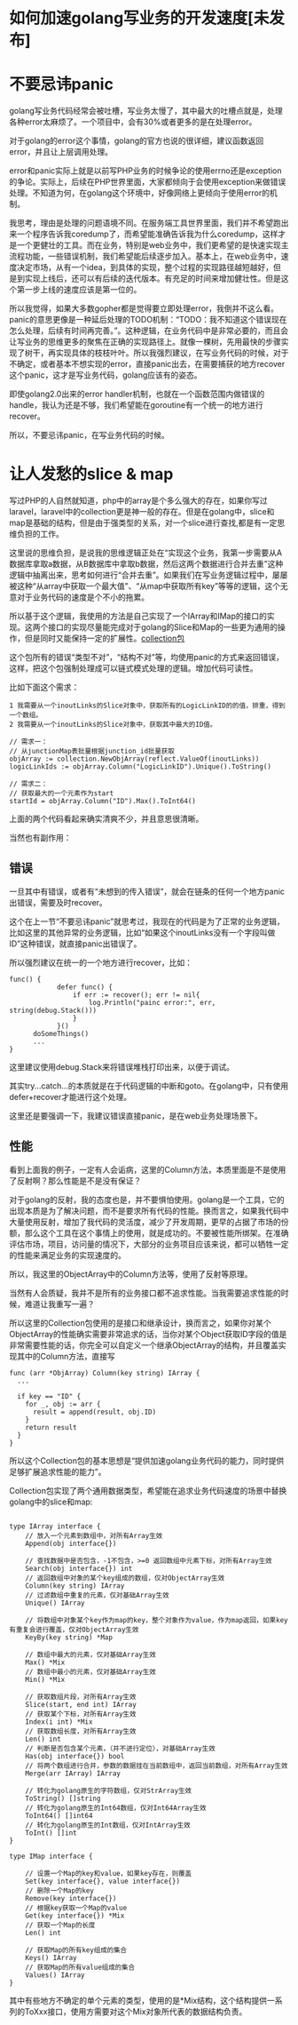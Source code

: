 # 如何加速golang写业务的开发速度[未发布]

# 不要忌讳panic

golang写业务代码经常会被吐槽，写业务太慢了，其中最大的吐槽点就是，处理各种error太麻烦了。一个项目中，会有30%或者更多的是在处理error。

对于golang的error这个事情，golang的官方也说的很详细，建议函数返回error，并且让上层调用处理。

error和panic实际上就是以前写PHP业务的时候争论的使用errno还是exception的争论。实际上，后续在PHP世界里面，大家都倾向于会使用exception来做错误处理。不知道为何，在golang这个环境中，好像网络上更倾向于使用error的机制。

我思考，理由是处理的问题语境不同。在服务端工具世界里面，我们并不希望跑出来一个程序告诉我coredump了，而希望能准确告诉我为什么coredump，这样才是一个更健壮的工具。而在业务，特别是web业务中，我们更希望的是快速实现主流程功能，一些错误机制，我们希望能后续逐步加入。基本上，在web业务中，速度决定市场，从有一个idea，到具体的实现，整个过程的实现路径越短越好，但是到实现上线后，还可以有后续的迭代版本。有充足的时间来增加健壮性。但是这个第一步上线的速度应该是第一位的。

所以我觉得，如果大多数gopher都是觉得要立即处理error，我倒并不这么看。panic的意思更像是一种延后处理的TODO机制：“TODO：我不知道这个错误现在怎么处理，后续有时间再完善。”。这种逻辑，在业务代码中是非常必要的，而且会让写业务的思维更多的聚焦在正确的实现路径上。就像一棵树，先用最快的步骤实现了树干，再实现具体的枝枝叶叶。所以我强烈建议，在写业务代码的时候，对于不确定，或者基本不想实现的error，直接panic出去，在需要捕获的地方recover这个panic，这才是写业务代码，golang应该有的姿态。

即使golang2.0出来的error handler机制，也就在一个函数范围内做错误的handle，我认为还是不够，我们希望能在goroutine有一个统一的地方进行recover。

所以，不要忌讳panic，在写业务代码的时候。

# 让人发愁的slice & map

写过PHP的人自然就知道，php中的array是个多么强大的存在，如果你写过laravel，laravel中的collection更是神一般的存在。但是在golang中，slice和map是基础的结构，但是由于强类型的关系，对一个slice进行查找,都是有一定思维负担的工作。

这里说的思维负担，是说我的思维逻辑正处在“实现这个业务，我第一步需要从A数据库拿取a数据，从B数据库中拿取b数据，然后这两个数据进行合并去重”这种逻辑中抽离出来，思考如何进行“合并去重”。如果我们在写业务逻辑过程中，屡屡被这种“从array中获取一个最大值”、“从map中获取所有key”等等的逻辑，这个无意对于业务代码的速度是个不小的拖累。

所以基于这个逻辑，我使用的方法是自己实现了一个IArray和IMap的接口的实现。这两个接口的实现尽量能完成对于golang的Slice和Map的一些更为通用的操作，但是同时又能保持一定的扩展性。[collection包](https://github.com/jianfengye/collection)

这个包所有的错误“类型不对”，“结构不对”等，均使用panic的方式来返回错误，这样，把这个包强制处理成可以链式模式处理的逻辑。增加代码可读性。

比如下面这个需求：
```
1 我需要从一个inoutLinks的Slice对象中，获取所有的LogicLinkID的的值，排重，得到一个数组。
2 我需要从一个inoutLinks的Slice对象中，获取其中最大的ID值。
```
```
// 需求一：
// 从junctionMap表批量根据junction_id批量获取
objArray := collection.NewObjArray(reflect.ValueOf(inoutLinks))
logicLinkIds := objArray.Column("LogicLinkID").Unique().ToString()

// 需求二：
// 获取最大的一个元素作为start
startId = objArray.Column("ID").Max().ToInt64()
```

上面的两个代码看起来确实清爽不少，并且意思很清晰。

当然也有副作用：

## 错误

一旦其中有错误，或者有“未想到的传入错误”，就会在链条的任何一个地方panic出错误，需要及时recover。

这个在上一节“不要忌讳panic”就思考过，我现在的代码是为了正常的业务逻辑，比如这里的其他异常的业务逻辑，比如“如果这个inoutLinks没有一个字段叫做ID”这种错误，就直接panic出错误了。

所以强烈建议在统一的一个地方进行recover，比如：
```
func() {
			defer func() {
				if err := recover(); err != nil{
					log.Println("painc error:", err, string(debug.Stack()))
				}
			}()
      doSomeThings()
      ...
}
```
这里建议使用debug.Stack来将错误堆栈打印出来，以便于调试。

其实try...catch...的本质就是在于代码逻辑的中断和goto。在golang中，只有使用defer+recover才能进行这个处理。

这里还是要强调一下，我建议错误直接panic，是在web业务处理场景下。

## 性能

看到上面我的例子，一定有人会诟病，这里的Column方法，本质里面是不是使用了反射啊？那么性能是不是没有保证？

对于golang的反射，我的态度也是，并不要惧怕使用。golang是一个工具，它的出现本质是为了解决问题，而不是要求所有代码的性能。换而言之，如果我代码中大量使用反射，增加了我代码的灵活度，减少了开发周期，更早的占据了市场的份额，那么这个工具在这个事情上的使用，就是成功的。不要被性能所绑架。在准确评估市场，项目，访问量的情况下，大部分的业务项目应该来说，都可以牺牲一定的性能来满足业务的实现速度的。

所以，我这里的ObjectArray中的Column方法等，使用了反射等原理。

当然有人会质疑，我并不是所有的业务接口都不追求性能。当我需要追求性能的时候，难道让我重写一遍？

所以这里的Collection包使用的是接口和继承设计，换而言之，如果你对某个ObjectArray的性能确实需要非常追求的话，当你对某个Object获取ID字段的值是非常需要性能的话，你完全可以自定义一个继承ObjectArray的结构，并且覆盖实现其中的Column方法，直接写
```
func (arr *ObjArray) Column(key string) IArray {
  ...

  if key == "ID" {
    for _, obj := arr {
      result = append(result, obj.ID)
    }
    return result
  }
}
```

所以这个Collection包的基本思想是“提供加速golang业务代码的能力，同时提供足够扩展追求性能的能力”。

Collection包实现了两个通用数据类型，希望能在追求业务代码速度的场景中替换golang中的slice和map:
```

type IArray interface {
	// 放入一个元素到数组中，对所有Array生效
	Append(obj interface{})

	// 查找数据中是否包含，-1不包含，>=0 返回数组中元素下标，对所有Array生效
	Search(obj interface{}) int
	// 返回数组中对象的某个key组成的数组，仅对ObjectArray生效
	Column(key string) IArray
	// 过滤数组中重复的元素，仅对基础Array生效
	Unique() IArray

	// 将数组中对象某个key作为map的key，整个对象作为value，作为map返回，如果key有重复会进行覆盖，仅对ObjectArray生效
	KeyBy(key string) *Map

	// 数组中最大的元素，仅对基础Array生效
	Max() *Mix
	// 数组中最小的元素，仅对基础Array生效
	Min() *Mix

	// 获取数组片段，对所有Array生效
	Slice(start, end int) IArray
	// 获取某个下标，对所有Array生效
	Index(i int) *Mix
	// 获取数组长度，对所有Array生效
	Len() int
	// 判断是否包含某个元素，（并不进行定位），对基础Array生效
	Has(obj interface{}) bool
	// 将两个数组进行合并，参数的数据挂在当前数组中，返回当前数组，对所有Array生效
	Merge(arr IArray) IArray

	// 转化为golang原生的字符数组，仅对StrArray生效
	ToString() []string
	// 转化为golang原生的Int64数组，仅对Int64Array生效
	ToInt64() []int64
	// 转化为golang原生的Int数组，仅对IntArray生效
	ToInt() []int
}
```
```
type IMap interface {

	// 设置一个Map的key和value，如果key存在，则覆盖
	Set(key interface{}, value interface{})
	// 删除一个Map的key
	Remove(key interface{})
	// 根据key获取一个Map的value
	Get(key interface{}) *Mix
	// 获取一个Map的长度
	Len() int

	// 获取Map的所有key组成的集合
	Keys() IArray
	// 获取Map的所有value组成的集合
	Values() IArray
}
```

其中有些地方不确定的单个元素的类型，使用的是*Mix结构，这个结构提供一系列的ToXxx接口，使用方需要对这个Mix对象所代表的数据结构负责。
